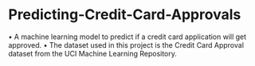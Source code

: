 # Predicting-Credit-Card-Approvals
•	A machine learning model to predict if a credit card application will get approved.
•	The dataset used in this project is the Credit Card Approval dataset from the UCI Machine Learning Repository.
